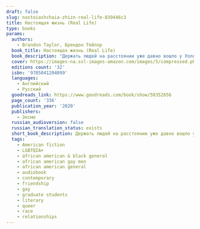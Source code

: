 ```yaml
---
draft: false
slug: nastoiashchaia-zhizn-real-life-839446c3
title: Настоящая жизнь (Real Life)
type: books
params:
  authors:
    - Brandon Taylor, Брендон Тейлор
  book_title: Настоящая жизнь (Real Life)
  book_description: "Держать людей на расстоянии уже давно вошло у Уолласа в привычку. Нет, он не социофоб. Просто так безопасней. Он — первый за несколько десятков лет черный студент на факультете биохимии в Университете Среднего Запада. А еще он гей. Максимально не вписывается в\n местное общество, однако приспосабливаться умеет. Но разве Уолласу действительно хочется такой жизни? За одни летние выходные вся его тщательно упорядоченная действительность начинает постепенно рушиться, как домино. И стычки с коллегами, напряжение в коллективе друзей вдруг раскроют неожиданные привязанности, неприязнь, стремления, боль, страхи и воспоминания.\n\n\"Роман Брендона Тейлора легко упрекнуть в конъектуре, ведь его главный герой – молодой темнокожий гей, переживший насилие в детстве, а теперь, студентом, испытывающий давление со стороны привилегированных представителей университетской среды. Но, пожалуйста, не торопитесь закатывать глаза, сочиняя колкости о «повестке». \n«Настоящая жизнь» – это блестящее в своей точности и тонкости исследование человеческого одиночества. Могут ли люди понять друг друга? Могут ли унять чужую боль? Могут ли вообще разобраться в своих чувствах? Брендон Тейлор ведет разговор именно на эти универсальные темы, и разговор этот мучительный, сбивчивый, но важный – как для \nавтора, так и для читателей\". Сергей Вересков Дебютный, частично автобиографичный, невероятный роман-становление Брендона Тейлора вошел в шорт-лист Букеровской премии 2020 года. В центре повествования темнокожий гей Уоллас, который получает ученую степень в Университете Среднего Запада. Он один из немногих студентов-афроамериканцев и постоянно сталкивается с тем, что, несмотря на отделанный дружелюбием фасад общества, нередко внутри людей бурлят неприязнь и непонимание. Всего за два летних дня, казалось бы, упорядоченная жизнь Уолласа перевернется с ног на голову, обнажив его неуверенность, страхи, сомнения, стремления и желания.\n\nA novel of startling intimacy, violence, and mercy among friends in a Midwestern university town, from an electric new voice. Almost everything about Wallace is at odds with the Midwestern university town where he is working uneasily toward a biochem degree. An introverted young man from Alabama, black and queer, he has left behind his family without escaping the long shadows of his childhood. For reasons of self-preservation, Wallace has enforced a wary distance even within his own circle of friends—some dating each other, some dating women, some feigning straightness. But over the course of a late-summer weekend, a series of confrontations with colleagues, and an unexpected encounter with an ostensibly straight, white classmate, conspire to fracture his defenses while exposing long-hidden currents of hostility and desire within their community. Real Life is a novel of profound and lacerating power, a story that asks if it’s ever really possible to overcome our private wounds, and at what cost."
  cover: https://images-na.ssl-images-amazon.com/images/S/compressed.photo.goodreads.com/books/1623839538i/58352656.jpg
  editions count: '32'
  isbn: '9785041204099'
  languages:
    - Английский
    - Русский
  goodreads_link: https://www.goodreads.com/book/show/58352656
  page_count: '336'
  publication_year: '2020'
  publishers:
    - Эксмо
  russian_audioversion: false
  russian_translation_status: exists
  short_book_description: Держать людей на расстоянии уже давно вошло у Уолласа в привычку. Нет, он не социофоб. Просто так безопасней. Он — первый за несколько десятков лет черный студент на факультете биохимии в Университете Среднего Запада...
  tags:
    - American fiction
    - LGBTQIA+
    - african american & black general
    - african american gay men
    - african american general
    - audiobook
    - contemporary
    - friendship
    - gay
    - graduate students
    - literary
    - queer
    - race
    - relationships
---
```


